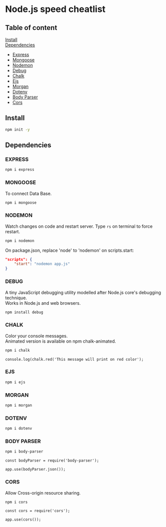 # Node.js speed cheatlist
## Table of content
[Install](#install)   
[Dependencies](#dependencies)   
+ [Express](#express)   
+ [Mongoose](#mongoose)   
+ [Nodemon](#nodemon)
+ [Debug](#debug)      
+ [Chalk](#chalk)   
+ [Ejs](#ejs)   
+ [Morgan](#morgan)   
+ [Dotenv](#dotenv)   
+ [Body Parser](#body-parser)   
+ [Cors](#cors)   

## Install
```bash
npm init -y
```

## Dependencies
### EXPRESS
```bash
npm i express
```
### MONGOOSE   
To connect Data Base.
```bash
npm i mongoose
```
### NODEMON   
Watch changes on code and restart server. Type <code>rs</code> on terminal to force restart.
```bash
npm i nodemon
```
On package.json, replace 'node' to 'nodemon' on scripts.start:
```json
"scripts": {
    "start": "nodemon app.js"
}
```
### DEBUG   
A tiny JavaScript debugging utility modelled after Node.js core's debugging technique.   
Works in Node.js and web browsers.
```bash
npm install debug
```
### CHALK   
Color your console messages.    
Animated version is available on npm chalk-animated.
```bash
npm i chalk
```
```node
console.log(chalk.red('This message will print on red color');
```
### EJS   

```bash
npm i ejs
```
### MORGAN   

```bash
npm i morgan
```
### DOTENV   

```bash
npm i dotenv
```
### BODY PARSER   

```bash
npm i body-parser
```
```node
const bodyParser = require('body-parser');

app.use(bodyParser.json());
```
### CORS   
Allow Cross-origin resource sharing.
```bash
npm i cors
```
```node
const cors = require('cors');

app.use(cors());
```
